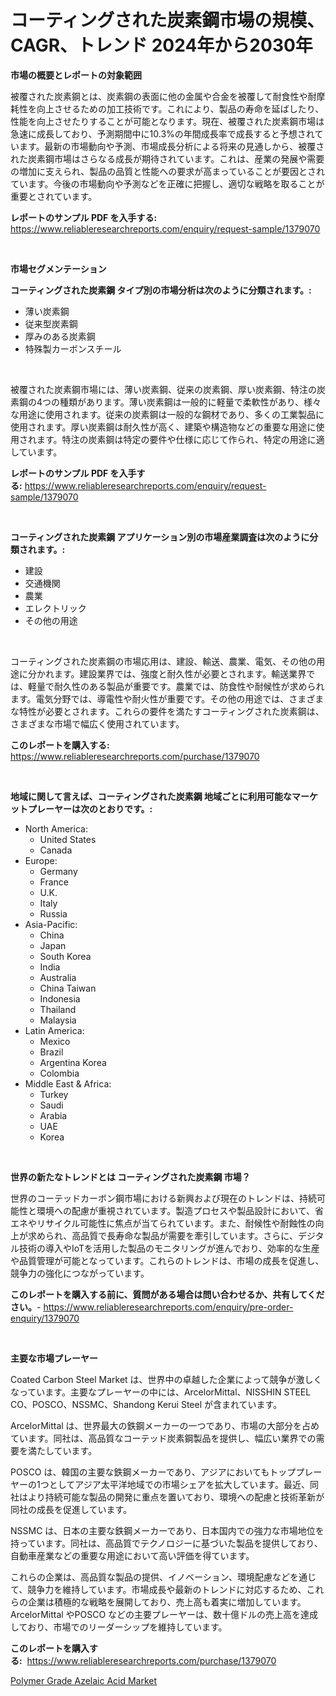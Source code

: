 <p><h1>コーティングされた炭素鋼市場の規模、CAGR、トレンド 2024年から2030年</h1></p><p><strong>市場の概要とレポートの対象範囲</strong></p>
<p><p>被覆された炭素鋼とは、炭素鋼の表面に他の金属や合金を被覆して耐食性や耐摩耗性を向上させるための加工技術です。これにより、製品の寿命を延ばしたり、性能を向上させたりすることが可能となります。現在、被覆された炭素鋼市場は急速に成長しており、予測期間中に10.3%の年間成長率で成長すると予想されています。最新の市場動向や予測、市場成長分析による将来の見通しから、被覆された炭素鋼市場はさらなる成長が期待されています。これは、産業の発展や需要の増加に支えられ、製品の品質と性能への要求が高まっていることが要因とされています。今後の市場動向や予測などを正確に把握し、適切な戦略を取ることが重要とされています。</p></p>
<p><strong>レポートのサンプル PDF を入手する:</strong> <a href="https://www.reliableresearchreports.com/enquiry/request-sample/1379070">https://www.reliableresearchreports.com/enquiry/request-sample/1379070</a></p>
<p>&nbsp;</p>
<p><strong>市場セグメンテーション</strong></p>
<p><strong>コーティングされた炭素鋼 タイプ別の市場分析は次のように分類されます。:</strong></p>
<p><ul><li>薄い炭素鋼</li><li>従来型炭素鋼</li><li>厚みのある炭素鋼</li><li>特殊製カーボンスチール</li></ul></p>
<p>&nbsp;</p>
<p><p>被覆された炭素鋼市場には、薄い炭素鋼、従来の炭素鋼、厚い炭素鋼、特注の炭素鋼の4つの種類があります。薄い炭素鋼は一般的に軽量で柔軟性があり、様々な用途に使用されます。従来の炭素鋼は一般的な鋼材であり、多くの工業製品に使用されます。厚い炭素鋼は耐久性が高く、建築や構造物などの重要な用途に使用されます。特注の炭素鋼は特定の要件や仕様に応じて作られ、特定の用途に適しています。</p></p>
<p><strong>レポートのサンプル PDF を入手する:</strong>&nbsp;<a href="https://www.reliableresearchreports.com/enquiry/request-sample/1379070">https://www.reliableresearchreports.com/enquiry/request-sample/1379070</a></p>
<p>&nbsp;</p>
<p><strong> コーティングされた炭素鋼 アプリケーション別の市場産業調査は次のように分類されます。:</strong></p>
<p><ul><li>建設</li><li>交通機関</li><li>農業</li><li>エレクトリック</li><li>その他の用途</li></ul></p>
<p>&nbsp;</p>
<p><p>コーティングされた炭素鋼の市場応用は、建設、輸送、農業、電気、その他の用途に分かれます。建設業界では、強度と耐久性が必要とされます。輸送業界では、軽量で耐久性のある製品が重要です。農業では、防食性や耐候性が求められます。電気分野では、導電性や耐火性が重要です。その他の用途では、さまざまな特性が必要とされます。これらの要件を満たすコーティングされた炭素鋼は、さまざまな市場で幅広く使用されています。</p></p>
<p><strong>このレポートを購入する:</strong>&nbsp; <a href="https://www.reliableresearchreports.com/purchase/1379070">https://www.reliableresearchreports.com/purchase/1379070</a></p>
<p>&nbsp;</p>
<p><strong>地域に関して言えば、コーティングされた炭素鋼 地域ごとに利用可能なマーケットプレーヤーは次のとおりです。:</strong></p>
<p><ul>
    <li>
        North America:
        <ul>
            <li>United States</li>
            <li>Canada</li>
        </ul>
    </li>
    <li>
        Europe:
        <ul>
            <li>Germany</li>
            <li>France</li>
            <li>U.K.</li>
            <li>Italy</li>
            <li>Russia</li>
        </ul>
    </li>
    <li>
        Asia-Pacific:
        <ul>
            <li>China</li>
            <li>Japan</li>
            <li>South Korea</li>
            <li>India</li>
            <li>Australia</li>
            <li>China Taiwan</li>
            <li>Indonesia</li>
            <li>Thailand</li>
            <li>Malaysia</li>
        </ul>
    </li>
    <li>
        Latin America:
        <ul>
            <li>Mexico</li>
            <li>Brazil</li>
            <li>Argentina Korea</li>
            <li>Colombia</li>
        </ul>
    </li>
    <li>
        Middle East & Africa:
        <ul>
            <li>Turkey</li>
            <li>Saudi</li>
            <li>Arabia</li>
            <li>UAE</li>
            <li>Korea</li>
        </ul>
    </li>
    </ul></p>
<p>&nbsp;</p>
<p><strong>世界の新たなトレンドとは コーティングされた炭素鋼 市場？</strong></p>
<p><p>世界のコーテッドカーボン鋼市場における新興および現在のトレンドは、持続可能性と環境への配慮が重視されています。製造プロセスや製品設計において、省エネやリサイクル可能性に焦点が当てられています。また、耐候性や耐蝕性の向上が求められ、高品質で長寿命な製品が需要を牽引しています。さらに、デジタル技術の導入やIoTを活用した製品のモニタリングが進んでおり、効率的な生産や品質管理が可能となっています。これらのトレンドは、市場の成長を促進し、競争力の強化につながっています。</p></p>
<p><strong>このレポートを購入する前に、質問がある場合は問い合わせるか、共有してください。</strong>- <a href="https://www.reliableresearchreports.com/enquiry/pre-order-enquiry/1379070">https://www.reliableresearchreports.com/enquiry/pre-order-enquiry/1379070</a></p>
<p>&nbsp;</p>
<p><strong>主要な市場プレーヤー</strong></p>
<p><p>Coated Carbon Steel Market は、世界中の卓越した企業によって競争が激しくなっています。主要なプレーヤーの中には、ArcelorMittal、NISSHIN STEEL CO、POSCO、NSSMC、Shandong Kerui Steel が含まれています。</p><p>ArcelorMittal は、世界最大の鉄鋼メーカーの一つであり、市場の大部分を占めています。同社は、高品質なコーテッド炭素鋼製品を提供し、幅広い業界での需要を満たしています。 </p><p>POSCO は、韓国の主要な鉄鋼メーカーであり、アジアにおいてもトッププレーヤーの1つとしてアジア太平洋地域での市場シェアを拡大しています。最近、同社はより持続可能な製品の開発に重点を置いており、環境への配慮と技術革新が同社の成長を促進しています。</p><p>NSSMC は、日本の主要な鉄鋼メーカーであり、日本国内での強力な市場地位を持っています。同社は、高品質でテクノロジーに基づいた製品を提供しており、自動車産業などの重要な用途において高い評価を得ています。</p><p>これらの企業は、高品質な製品の提供、イノベーション、環境配慮などを通じて、競争力を維持しています。市場成長や最新のトレンドに対応するため、これらの企業は積極的な戦略を展開しており、売上高も着実に増加しています。ArcelorMittal やPOSCO などの主要プレーヤーは、数十億ドルの売上高を達成しており、市場でのリーダーシップを維持しています。</p></p>
<p><strong>このレポートを購入する:</strong>&nbsp;&nbsp;<a href="https://www.reliableresearchreports.com/purchase/1379070">https://www.reliableresearchreports.com/purchase/1379070</a></p>
<p><p><a href="https://github.com/Hazelklievgspy6vdcsmu106w/Market-Research-Report-List-1/blob/main/polymer-grade-azelaic-acid-market.md">Polymer Grade Azelaic Acid Market</a></p></p>
